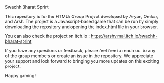 Swachh Bharat Sprint

This repository is for the HTML5 Group Project developed by Aryan, Omkar, and Arsh. The project is a Javascript-based game that can be run by simply downloading the repository and opening the index.html file in your browser.

You can also check the project on itch.io : https://arshvimal.itch.io/swachh-bharat-sprint

If you have any questions or feedback, please feel free to reach out to any of the group members or create an issue in the repository. We appreciate your support and look forward to bringing you more updates on this exciting project.

Happy gaming!
